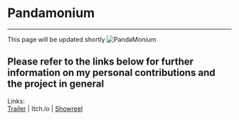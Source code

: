 # Pandamonium
----------
This page will be updated shortly
![PandaMonium](https://user-images.githubusercontent.com/59093470/180043078-99188f71-97e5-4fd7-80a5-b22a9184bb83.png)

Please refer to the links below for further information on my personal contributions and the project in general
---------
Links:  
<a href="https://www.youtube.com/watch?v=8UDz6PhGyvI">Trailer</a> | Itch.io | <a href="https://www.youtube.com/watch?v=i9RFHk3O4r4">Showreel</a>  
